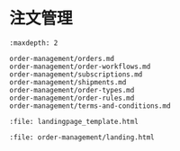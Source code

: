 # 注文管理

```{toctree}
:maxdepth: 2

order-management/orders.md
order-management/order-workflows.md
order-management/subscriptions.md
order-management/shipments.md
order-management/order-types.md
order-management/order-rules.md
order-management/terms-and-conditions.md
```

```{raw} html
:file: landingpage_template.html
```

```{raw} html
:file: order-management/landing.html
```
